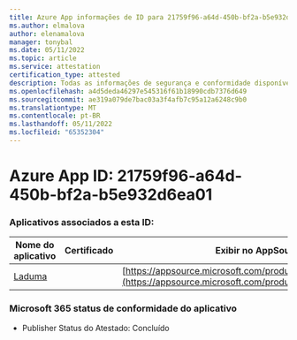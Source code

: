 ```yaml
---
title: Azure App informações de ID para 21759f96-a64d-450b-bf2a-b5e932d6ea01
ms.author: elmalova
author: elenamalova
manager: tonybal
ms.date: 05/11/2022
ms.topic: article
ms.service: attestation
certification_type: attested
description: Todas as informações de segurança e conformidade disponíveis para 21759f96-a64d-450b-bf2a-b5e932d6ea01.
ms.openlocfilehash: a4d5deda46297e545316f61b18990cdb7376d649
ms.sourcegitcommit: ae319a079de7bac03a3f4afb7c95a12a6248c9b0
ms.translationtype: MT
ms.contentlocale: pt-BR
ms.lasthandoff: 05/11/2022
ms.locfileid: "65352304"
---
```

# <a name="azure-app-id-21759f96-a64d-450b-bf2a-b5e932d6ea01"></a>Azure App ID: 21759f96-a64d-450b-bf2a-b5e932d6ea01


### <a name="apps-associated-with-this-id"></a>Aplicativos associados a esta ID:
| **Nome do aplicativo** | **Certificado** | **Exibir no AppSource** |
|--------------|---------------|-----------------------|
| [Laduma](../forward/WA200003907.md) |  | [https://appsource.microsoft.com/product/office/WA200003907](https://appsource.microsoft.com/product/office/WA200003907) |

### <a name="microsoft-365-app-compliance-status"></a>Microsoft 365 status de conformidade do aplicativo
- Publisher Status do Atestado: Concluído
